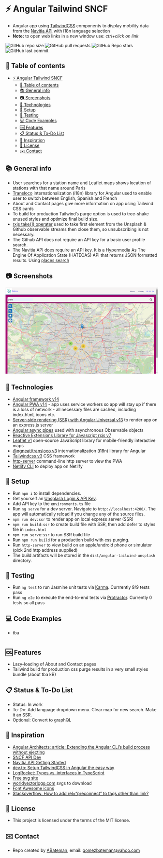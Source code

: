 # :zap: Angular Tailwind SNCF

* Angular app using [TailwindCSS](https://developers.google.com/chart/) components to display mobility data from the [Navitia API](http://doc.navitia.io/#getting-started) with i18n language selection
* **Note:** to open web links in a new window use: _ctrl+click on link_

![GitHub repo size](https://img.shields.io/github/repo-size/AndrewJBateman/angular-tailwind-sncf?style=plastic)
![GitHub pull requests](https://img.shields.io/github/issues-pr/AndrewJBateman/angular-tailwind-sncf?style=plastic)
![GitHub Repo stars](https://img.shields.io/github/stars/AndrewJBateman/angular-tailwind-sncf?style=plastic)
![GitHub last commit](https://img.shields.io/github/last-commit/AndrewJBateman/angular-tailwind-sncf?style=plastic)

## :page_facing_up: Table of contents

* [:zap: Angular Tailwind SNCF](#zap-angular-tailwind-sncf)
  * [:page_facing_up: Table of contents](#page_facing_up-table-of-contents)
  * [:books: General info](#books-general-info)
  * [:camera: Screenshots](#camera-screenshots)
  * [:signal_strength: Technologies](#signal_strength-technologies)
  * [:floppy_disk: Setup](#floppy_disk-setup)
  * [:wrench: Testing](#wrench-testing)
  * [:computer: Code Examples](#computer-code-examples)
  * [:cool: Features](#cool-features)
  * [:clipboard: Status & To-Do List](#clipboard-status--to-do-list)
  * [:clap: Inspiration](#clap-inspiration)
  * [:file_folder: License](#file_folder-license)
  * [:envelope: Contact](#envelope-contact)

## :books: General info

* User searches for a station name and Leaflet maps shows location of stations with that name around Paris
* [Transloco](https://ngneat.github.io/transloco/) internationalization (i18n) library for Angular used to enable user to switch between English, Spanish and French
* About and Contact pages give more information on app using Tailwind CSS cards
* To build for production Tailwind’s purge option is used to tree-shake unused styles and optimize final build size.
* [rxjs take(1) operater](https://advancedweb.hu/rxjs-the-differences-between-first-take-1-and-single/) used to take first element from the Unsplash & Github observable streams then close them, so unsubscribing is not necessary.
* The Github API does not require an API key for a basic user profile search.
* The Navitia API does require an API key. It is a Hypermedia As The Engine Of Application State (HATEOAS) API that returns JSON formatted results. Using [places search](https://doc.navitia.io/#places)

## :camera: Screenshots

![Angular page](./imgs/map.png)

## :signal_strength: Technologies

* [Angular framework v14](https://angular.io/)
* [Angular PWA v14](https://angular.io/guide/service-worker-getting-started) - app uses service workers so app will stay up if there is a loss of network - all necessary files are cached, including index.html, icons etc.
* [Server-side rendering (SSR) with Angular Universal v13](https://angular.io/guide/universal) to render app on an express.js server
* [Angular async pipes](https://angular.io/api/common/AsyncPipe) used with asynchronous Observable objects
* [Reactive Extensions Library for Javascript rxjs v7](https://rxjs.dev/)
* [Leaflet v1](https://leafletjs.com/) open-source JavaScript library for mobile-friendly interactive maps
* [@ngneat/transloco v3](https://ngneat.github.io/transloco/) internationalization (i18n) library for Angular
* [Tailwindcss v3](https://tailwindcss.com/) CSS framework
* [http-server](https://www.npmjs.com/package/http-server) command-line http server to view the PWA
* [Netlify CLI](https://www.npmjs.com/package/netlify-cli) to deploy app on Netlify

## :floppy_disk: Setup

* Run `npm i` to install dependencies.
* Get yourself an [Unsplash Login & API Key](https://unsplash.com/developers).
* Add API key to the `environments.ts` file
* Run `ng serve` for a dev server. Navigate to `http://localhost:4200/`. The app will automatically reload if you change any of the source files.
* `npm run dev:ssr` to render app on local express server (SSR)
* `npm run build:ssr` to create build file with SSR, then add defer to styles file in `index.html`
* `npm run serve:ssr` to run SSR build file
* Run `npm run build` for a production build with css purging.
* Run `http-server` to view build on an apple/android phone or simulator (pick 2nd http address supplied)
* The build artifacts will be stored in the `dist/angular-tailwind-unsplash` directory.

## :wrench: Testing

* Run `ng test` to run Jasmine unit tests via [Karma](https://karma-runner.github.io). Currrently 9/9 tests pass
* Run `ng e2e` to execute the end-to-end tests via [Protractor](http://www.protractortest.org/). Currently 0 tests so all pass

## :computer: Code Examples

* tba

```typescript

```

## :cool: Features

* Lazy-loading of About and Contact pages
* Tailwind build for production css purge results in a very small styles bundle (about tba kB)

## :clipboard: Status & To-Do List

* Status: In work
* To-Do: Add language dropdown menu. Clear map for new search. Make it an SSR.
* Optional: Convert to graphQL

## :clap: Inspiration

* [Angular Architects: article: Extending the Angular CLI’s build process without ejecting](https://www.angulararchitects.io/aktuelles/extending-the-angular-clis-build-process/)
* [SNCF API Dev](https://www.digital.sncf.com/startup/api/token-developpeur)
* [Navitia API Getting Started](http://doc.navitia.io/#getting-started)
* [dev.to: Setup TailwindCSS in Angular the easy way](https://dev.to/angular/setup-tailwindcss-in-angular-the-easy-way-1i5l)
* [LogRocket: Types vs. interfaces in TypeScript](https://blog.logrocket.com/types-vs-interfaces-in-typescript/)
* [Free svg site](https://freesvg.org/)
* [worldvectorlogo.com](https://worldvectorlogo.com/) svgs to download
* [Font Awesome icons](https://fontawesome.com/v6.0/icons)
* [Stackoverflow: How to add rel=“preconnect” to tags other than link?](https://stackoverflow.com/questions/54900054/how-to-add-rel-preconnect-to-tags-other-than-link)

## :file_folder: License

* This project is licensed under the terms of the MIT license.

## :envelope: Contact

* Repo created by [ABateman](https://github.com/AndrewJBateman), email: gomezbateman@yahoo.com
